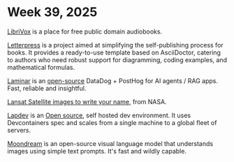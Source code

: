 # Week 39, 2025

[LibriVox](https://librivox.org) is a place for free public domain audiobooks.

[Letterpress](https://github.com/dunyakirkali/letterpress) is a project aimed at simplifying the self-publishing process for books. It provides a ready-to-use template based on AsciiDoctor, catering to authors who need robust support for diagramming, coding examples, and mathematical formulas.

[Laminar](https://www.lmnr.ai) is an [open-source](https://github.com/lmnr-ai/lmnr) DataDog + PostHog for AI agents / RAG apps. Fast, reliable and insightful.

[Lansat Satellite images to write your name](https://landsat.gsfc.nasa.gov/apps/YourNameInLandsat-main/), from NASA.

[Lapdev](https://lap.dev) is an [Open source](https://github.com/lapce/lapdev), self hosted dev environment. It uses Devcontainers spec and scales from a single machine to a global fleet of servers.

[Moondream](https://moondream.ai) is an open-source visual language model that understands images using simple text prompts. It's fast and wildly capable.